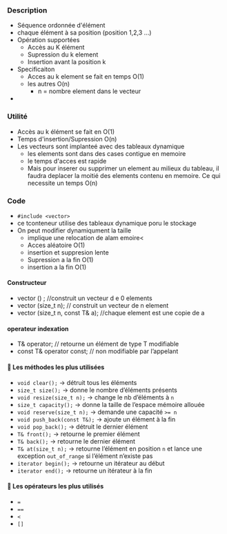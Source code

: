 ### Description
- Séquence ordonnée d'élément
- chaque élément à sa position (position 1,2,3 ...)
- Opération supportées 
	- Accès au K élément
	- Supression du k element
	- Insertion avant la position k
- Specificaiton 
	- Acces au k element se fait en temps O(1)
	- les autres O(n)
		- n = nombre element dans le vecteur
-

### Utilité 
- Accès au k élément se fait en O(1)
- Temps d'insertion/Supression O(n)
- Les vecteurs sont implanteé avec des tableaux dynamique
	- les elements sont dans des cases contigue en memoire 
	- le temps d'acces est rapide
	- Mais pour inserer ou supprimer un element au milieux du tableau, il faudra deplacer la moitié des elements contenu en memoire. Ce qui necessite un temps O(n)



### Code 


- `#include <vector>`
- ce tconteneur utilise des tableaux dynamique poru le stockage
- On peut modifier dynamiqument la taille 
	- implique une relocation de alam emoire<
	- Acces aléatoire O(1)
	- insertion et suppresion lente
	- Supression a la fin O(1)
	- insertion a la fin O(1)



#### Constructeur 
- vector () ; //construit un vecteur d e 0 elements
- vector (size_t n); // construit un vecteur de n element 
- vector (size_t n, const T& a); //chaque element est une copie de a 
#### operateur indexation 
- T& operator[](size_t); // retourne un élément de type T modifiable 
- const T& operator[](size_t) const; // non modifiable par l’appelant

#### 📌 Les méthodes les plus utilisées

- `void clear();` → détruit tous les éléments  
- `size_t size();` → donne le nombre d’éléments présents  
- `void resize(size_t n);` → change le nb d’éléments à `n`  
- `size_t capacity();` → donne la taille de l’espace mémoire allouée  
- `void reserve(size_t n);` → demande une capacité `>= n`  
- `void push_back(const T&);` → ajoute un élément à la fin  
- `void pop_back();` → détruit le dernier élément  
- `T& front();` → retourne le premier élément  
- `T& back();` → retourne le dernier élément  
- `T& at(size_t n);` → retourne l’élément en position `n` et lance une exception `out_of_range` si l’élément n’existe pas  
- `iterator begin();` → retourne un itérateur au début  
- `iterator end();` → retourne un itérateur à la fin  

#### 📌 Les opérateurs les plus utilisés

- `=`  
- `==`  
- `<`  
- `[]`
